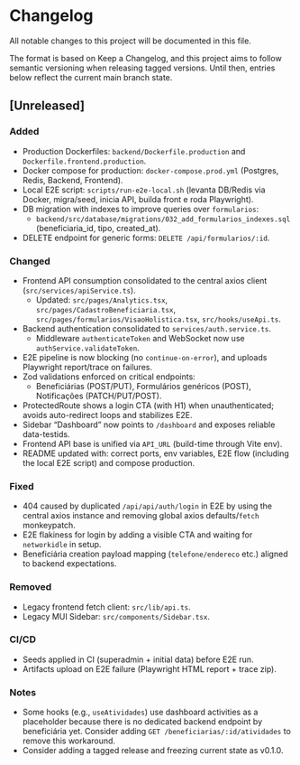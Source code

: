 # Changelog

All notable changes to this project will be documented in this file.

The format is based on Keep a Changelog, and this project aims to follow semantic versioning when releasing tagged versions. Until then, entries below reflect the current main branch state.

## [Unreleased]

### Added

- Production Dockerfiles: `backend/Dockerfile.production` and `Dockerfile.frontend.production`.
- Docker compose for production: `docker-compose.prod.yml` (Postgres, Redis, Backend, Frontend).
- Local E2E script: `scripts/run-e2e-local.sh` (levanta DB/Redis via Docker, migra/seed, inicia API, builda front e roda Playwright).
- DB migration with indexes to improve queries over `formularios`:
  - `backend/src/database/migrations/032_add_formularios_indexes.sql` (beneficiaria_id, tipo, created_at).
- DELETE endpoint for generic forms: `DELETE /api/formularios/:id`.

### Changed

- Frontend API consumption consolidated to the central axios client (`src/services/apiService.ts`).
  - Updated: `src/pages/Analytics.tsx`, `src/pages/CadastroBeneficiaria.tsx`, `src/pages/formularios/VisaoHolistica.tsx`, `src/hooks/useApi.ts`.
- Backend authentication consolidated to `services/auth.service.ts`.
  - Middleware `authenticateToken` and WebSocket now use `authService.validateToken`.
- E2E pipeline is now blocking (no `continue-on-error`), and uploads Playwright report/trace on failures.
- Zod validations enforced on critical endpoints:
  - Beneficiárias (POST/PUT), Formulários genéricos (POST), Notificações (PATCH/PUT/POST).
- ProtectedRoute shows a login CTA (with H1) when unauthenticated; avoids auto-redirect loops and stabilizes E2E.
- Sidebar “Dashboard” now points to `/dashboard` and exposes reliable data-testids.
- Frontend API base is unified via `API_URL` (build-time through Vite env).
- README updated with: correct ports, env variables, E2E flow (including the local E2E script) and compose production.

### Fixed

- 404 caused by duplicated `/api/api/auth/login` in E2E by using the central axios instance and removing global axios defaults/`fetch` monkeypatch.
- E2E flakiness for login by adding a visible CTA and waiting for `networkidle` in setup.
- Beneficiária creation payload mapping (`telefone/endereco` etc.) aligned to backend expectations.

### Removed

- Legacy frontend fetch client: `src/lib/api.ts`.
- Legacy MUI Sidebar: `src/components/Sidebar.tsx`.

### CI/CD

- Seeds applied in CI (superadmin + initial data) before E2E run.
- Artifacts upload on E2E failure (Playwright HTML report + trace zip).

### Notes

- Some hooks (e.g., `useAtividades`) use dashboard activities as a placeholder because there is no dedicated backend endpoint by beneficiária yet. Consider adding `GET /beneficiarias/:id/atividades` to remove this workaround.
- Consider adding a tagged release and freezing current state as v0.1.0.
